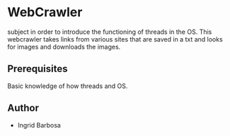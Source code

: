 # WebCrawler
subject in order to introduce the functioning of threads in the OS.
This webcrawler takes links from various sites that are saved in a txt and looks for images and downloads the images.

## Prerequisites
 Basic knowledge of how threads and OS.
 
## Author
-  Ingrid Barbosa
